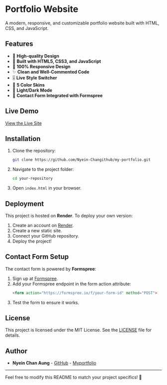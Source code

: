 # Portfolio Website

A modern, responsive, and customizable portfolio website built with HTML, CSS, and JavaScript.

## Features

- 🎨 **High-quality Design**
- 🔧 **Built with HTML5, CSS3, and JavaScript**
- 📱 **100% Responsive Design**
- ✨ **Clean and Well-Commented Code**
- 🎚 **Live Style Switcher**
- 🎨 **5 Color Skins**
- 🌙 **Light/Dark Mode**
- 📩 **Contact Form Integrated with Formspree**

## Live Demo
[View the Live Site](https://myportfolio-sbtj.onrender.com/) 
## Installation

1. Clone the repository:
   ```sh
   git clone https://github.com/Nyein-Changithub/my-portfolio.git
   ```
2. Navigate to the project folder:
   ```sh
   cd your-repository
   ```
3. Open `index.html` in your browser.

## Deployment
This project is hosted on **Render**. To deploy your own version:

1. Create an account on [Render](https://render.com/).
2. Create a new static site.
3. Connect your GitHub repository.
4. Deploy the project!

## Contact Form Setup
The contact form is powered by **Formspree**:

1. Sign up at [Formspree](https://formspree.io/).
2. Add your Formspree endpoint in the form action attribute:
   ```html
   <form action="https://formspree.io/f/your-form-id" method="POST">
   ```
3. Test the form to ensure it works.

## License
This project is licensed under the MIT License. See the [LICENSE](LICENSE) file for details.

## Author
- **Nyein Chan Aung** - [GitHub](https://github.com/Nyein-Changithub) - [Myportfolio](https://myportfolio-sbtj.onrender.com/)

---
Feel free to modify this README to match your project specifics! 🚀
